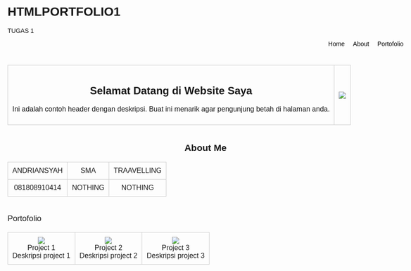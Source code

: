 # HTMLPORTFOLIO1
TUGAS 1
<!DOCTYPE html>
<html lang="id">
<head>
  <meta charset="UTF-8">
  <title>Website Saya</title>
  <style>
    body {
      font-family: Arial, sans-serif;
      max-width: 900px;
      margin: auto;
      padding: 20px;
    }
    header, section {
      margin-bottom: 40px;
    }
    nav {
      text-align: right;
    }
    nav a {
      margin-left: 15px;
      text-decoration: none;
      color: black;
    }
    table {
      width: 100%;
      border-collapse: collapse;
      margin-top: 20px;
    }
    td, th {
      border: 1px solid #ccc;
      padding: 10px;
      text-align: center;
    }
    .aboutme-title {
      text-align: center;
      font-weight: bold;
      font-size: 1.5em;
    }
    .portfolio-title {
      font-size: 1.3em;
      margin-top: 30px;
      margin-bottom: 10px;
    }
  </style>
</head>
<body>

  <!-- Section 1: Menu -->
  <header>
    <nav>
      <a href="#">Home</a>
      <a href="#">About</a>
      <a href="#">Portofolio</a>
    </nav>
  </header>

  <!-- Section 2: Judul kiri, gambar kanan -->
  <section>
    <table>
      <tr>
        <td>
          <h2>Selamat Datang di Website Saya</h2>
          <p>Ini adalah contoh header dengan deskripsi. Buat ini menarik agar pengunjung betah di halaman anda.</p>
        </td>
        <td>
          <img src=https://th.bing.com/th/id/OIP.w0qWHQQkOu96YLuetR2VGQHaE8?w=239&h=188&c=7&r=0&o=5&cb=iwc1&pid=1.7>
        </td>
      </tr>
    </table>
  </section>

  <!-- Section 3: Biodata -->
  <section>
    <div class="aboutme-title">About Me</div>
    <table>
      <tr>
        <td>ANDRIANSYAH</td>
        <td>SMA</td>
        <td>TRAAVELLING</td>
      </tr>
      <tr>
        <td>081808910414</td>
        <td>NOTHING</td>
        <td>NOTHING</td>
      </tr>
    </table>
  </section>

  <!-- Section 4: Portofolio -->
  <section>
    <div class="portfolio-title">Portofolio</div>
    <table>
      <tr>
        <td>
          <img src="https://th.bing.com/th/id/OIP.w0qWHQQkOu96YLuetR2VGQHaE8?w=239&h=188&c=7&r=0&o=5&cb=iwc1&pid=1.7"><br>
          Project 1<br>Deskripsi project 1
        </td>
        <td>
          <img src=https://th.bing.com/th/id/OIP.w0qWHQQkOu96YLuetR2VGQHaE8?w=239&h=188&c=7&r=0&o=5&cb=iwc1&pid=1.7"><br>
          Project 2<br>Deskripsi project 2
        </td>
        <td>
          <img src=https://th.bing.com/th/id/OIP.w0qWHQQkOu96YLuetR2VGQHaE8?w=239&h=188&c=7&r=0&o=5&cb=iwc1&pid=1.7><br>
          Project 3<br>Deskripsi project 3
        </td>
      </tr>
    </table>
  </section>

</body>
</html>
